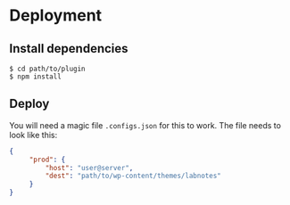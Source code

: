 # Deployment

## Install dependencies

```shell
$ cd path/to/plugin
$ npm install
```

## Deploy

You will need a magic file `.configs.json` for this to work. The file
needs to look like this:

```json
{
     "prod": {
         "host": "user@server",
         "dest": "path/to/wp-content/themes/labnotes"
     }
}
```
